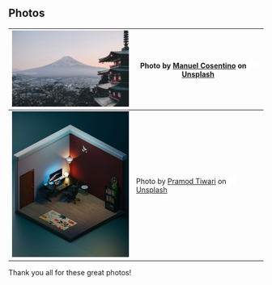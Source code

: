 <!-- markdownlint-disable no-inline-html first-line-h1 -->

## Photos

| [<img src="images/illustration-1.jpg" alt="Mount Fuji with a Japanese pagoda in the foreground" width="300" />](images/illustration-1.jpg)   | Photo by <a href="https://unsplash.com/@manucosen?utm_content=creditCopyText&utm_medium=referral&utm_source=unsplash">Manuel Cosentino</a> on <a href="https://unsplash.com/photos/mt-fuji-n--CMLApjfI?utm_content=creditCopyText&utm_medium=referral&utm_source=unsplash"><picture><source media="(prefers-color-scheme: dark)" srcset="other/Unsplash-symbol-dark.svg"><source media="(prefers-color-scheme: light)" srcset="other/Unsplash-symbol-light.svg"><img src="other/Unsplash-symbol-dark.svg" alt="" height="15"></picture> Unsplash</a>                              |
| -------------------------------------------------------------------------------------------------------------------------------------------- | --------------------------------------------------------------------------------------------------------------------------------------------------------------------------------------------------------------------------------------------------------------------------------------------------------------------------------------------------------------------------------------------------------------------------------------------------------------------------------------------------------------------------------------------------------------------------------- |
| [<img src="images/illustration-2.jpg" alt="3D-rendered room with a desk, computer, and bookshelf" width="300" />](images/illustration-2.jpg) | Photo by <a href="https://unsplash.com/@pramodtiwari?utm_content=creditCopyText&utm_medium=referral&utm_source=unsplash">Pramod Tiwari</a> on <a href="https://unsplash.com/photos/a-room-with-a-desk-and-a-chair-in-it-qxhrOLO52os?utm_content=creditCopyText&utm_medium=referral&utm_source=unsplash"><picture><source media="(prefers-color-scheme: dark)" srcset="other/Unsplash-symbol-dark.svg"><source media="(prefers-color-scheme: light)" srcset="other/Unsplash-symbol-light.svg"><img src="other/Unsplash-symbol-dark.svg" alt="" height="15"></picture> Unsplash</a> |

Thank you all for these great photos!

